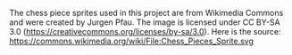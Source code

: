 The chess piece sprites used in this project are from Wikimedia Commons and were created by Jurgen Pfau.
The image is licensed under CC BY-SA 3.0 (https://creativecommons.org/licenses/by-sa/3.0).
Here is the source: https://commons.wikimedia.org/wiki/File:Chess_Pieces_Sprite.svg